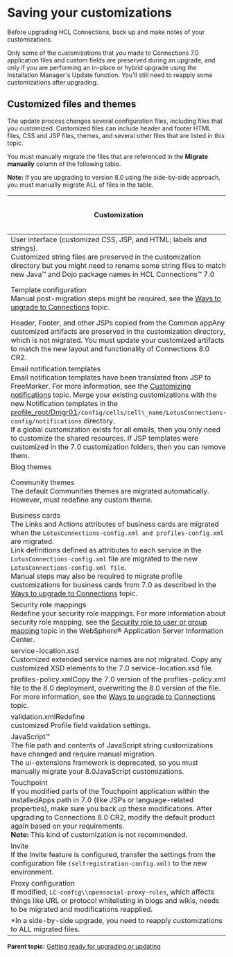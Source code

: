 # Saving your customizations 

Before upgrading HCL Connections, back up and make notes of your customizations.

Only some of the customizations that you made to Connections 7.0 application files and custom fields are preserved during an upgrade, and only if you are performing an in-place or hybrid upgrade using the Installation Manager's Update function. You'll still need to reapply some customizations after upgrading.

## Customized files and themes 

The update process changes several configuration files, including files that you customized. Customized files can include header and footer HTML files, CSS and JSP files, themes, and several other files that are listed in this topic.

You must manually migrate the files that are referenced in the **Migrate manually** column of the following table.

**Note:** If you are upgrading to version 8.0 using the side-by-side approach, you must manually migrate ALL of files in the table.


|Customization   |Automatically preserved by Update function   |Migrate manually   |
|---|---|---|
|User interface (customized CSS, JSP, and HTML; labels and strings).</br>  Customized string files are preserved in the customization directory but you might need to rename some string files to match new Java™ and Dojo package names in HCL Connections™ 7.0|Partially|Yes|
|Template configuration</br> Manual post-migration steps might be required, see the [Ways to upgrade to Connections](../migrate/c_3_ways_to_upgrade.md) topic.|Partially|See the post-migration steps.|
|Header, Footer, and other JSPs copied from the Common appAny customized artifacts are preserved in the customization directory, which is not migrated. You must update your customized artifacts to match the new layout and functionality of Connections 8.0 CR2.|No|Yes|
|Email notification templates</br> Email notification templates have been translated from JSP to FreeMarker. For more information, see the [Customizing notifications](../customize/c_customize_notifications.md) topic.   Merge your existing customizations with the new Notification templates in the [profile\_root/Dmgr01](../plan/i_ovr_r_directory_conventions.md)`/config/cells/cell\_name/LotusConnections-config/notifications` directory. </br>If a global customization exists for all emails, then you only need to customize the shared resources. If JSP templates were customized in the 7.0 customization folders, then you can remove them.|No|Yes|
|Blog themes|Partially|Yes|
|Community themes</br> The default Communities themes are migrated automatically. However, must redefine any custom theme.|Yes|Redefine any custom themes.|
|Business cards</br> The Links and Actions attributes of business cards are migrated when the `LotusConnections-config.xml and profiles-config.xml` are migrated.</br> Link definitions defined as attributes to each service in the</br> `LotusConnections-config.xml` file are migrated to the new</br> `LotusConnections-config.xml file`.</br> Manual steps may also be required to migrate profile customizations for business cards from 7.0 as described in the [Ways to upgrade to Connections](../migrate/c_3_ways_to_upgrade.md) topic.|Yes|Partially|
|Security role mappings</br> Redefine your security role mappings. For more information about security role mapping, see the [Security role to user or group mapping](https://www.ibm.com/support/knowledgecenter/SSEQTP_9.0.0/com.ibm.websphere.base.doc/ae/usec_tselugrad.html) topic in the WebSphere® Application Server Information Center.|No|Yes|
|service-location.xsd</br> Customized extended service names are not migrated. Copy any customized XSD elements to the 7.0 service-location.xsd file.|Partially|Yes|
|profiles-policy.xmlCopy the 7.0 version of the profiles-policy.xml file to the 8.0 deployment, overwriting the 8.0 version of the file. For more information, see the [Ways to upgrade to Connections](../migrate/c_3_ways_to_upgrade.md) topic.|No|Yes|
|validation.xmlRedefine</br> customized Profile field validation settings.|No|Yes|
|JavaScript™</br> The file path and contents of JavaScript string customizations have changed and require manual migration. </br> The ui-extensions framework is deprecated, so you must manually migrate your 8.0JavaScript customizations.|No|Yes|
|Touchpoint</br> If you modified parts of the Touchpoint application within the installedApps path in 7.0 \(like JSPs or language-related properties\), make sure you back up these modifications. After upgrading to Connections 8.0 CR2, modify the default product again based on your requirements.</br> **Note:** This kind of customization is not recommended.|No|Yes|
|Invite</br> If the Invite feature is configured, transfer the settings from the configuration file `(selfregistration-config.xml)` to the new environment.|No|Yes|
|Proxy configuration</br> If modified, `LC-config\\opensocial-proxy-rules`, which affects things like URL or protocol whitelisting in blogs and wikis, needs to be migrated and modifications reapplied.|No|Yes|
|*In a side-by-side upgrade, you need to reapply customizations to ALL migrated files.|

**Parent topic:** [Getting ready for upgrading or updating](../migrate/t_prepare_migrate_upgrade.md)




